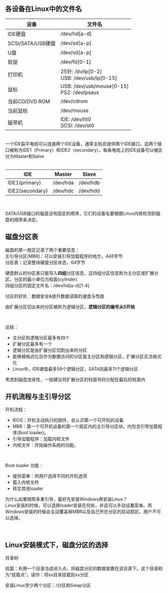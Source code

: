 ## 各设备在Linux中的文件名

| 设备              | 文件名                                      |
| --------------- | ---------------------------------------- |
| IDE硬盘           | /dev/hd[a-d]                             |
| SCSI/SATA/USB硬盘 | /dev/sd[a-p]                             |
| U盘              | /dev/sd[a-p]                             |
| 软驱              | /dev/fd[0-1]                             |
| 打印机             | 25针: /dv/lp[0-2]<br>USB: /dev/usb/lp[0-15] |
| 鼠标              | USB: /dev/usb/mouse[0-15]<br>PS2: /dev/psaux |
| 当前CD/DVD ROM    | /dev/cdrom                               |
| 当前鼠标            | /dev/mouse                               |
| 磁带机             | IDE: /dev/ht0<br> SCSI: /dev/st0         |

<br>
一个IDE扁平电缆可以连接两个IDE设备，通常主机会提供两个IDE接口，这两个接口被称为IDE1（Primary）和IDE2（secondary）。每条电缆上的IDE设备可以被区分为Master和Salve
<br>

<br>

| IDE             | Master   | Slave    |
| --------------- | -------- | -------- |
| IDE1(primary)   | /dev/hda | /dev/hdb |
| IDE2(secondary) | /dev/hdc | /dev/hdd |

<br>

SATA/USB接口的磁盘没有固定的顺序，它们的设备名要根据Linux内核检测到磁盘的顺序来决定。
<br>

## 磁盘分区表

磁盘的第一扇区记录了两个重要信息：<br>
主引导分区(MBR)：可以安装引导加载程序的地方，446字节<br>
分区表：记录整块硬盘分区状态，64字节<br>

硬盘默认的分区表只能写入**四组**分区信息，这四组分区信息称为主分区或扩展分区。分区的最小单位为柱面(cylinder)<br>
四组分区的固定文件名：/dev/hd[a-d][1-4]

分区的好处：数据安全&提升数据读取的速度与性能<br>

由扩展分区切出来的分区被称为逻辑分区，**逻辑分区的编号从5开始**
<br>

<br>

总结：
- 主分区和逻辑分区最多有四个
- 扩展分区最多有一个
- 逻辑分区是由扩展分区切割出来的分区
- 能够被格式化后作为数据访问的分区是主分区和逻辑分区，扩展分区无法格式化
- Linux中，IDE硬盘最多59个逻辑分区，SATA则最多11个逻辑分区

考虑到磁盘连续性，一般建议将扩展分区的柱面号码分配在最后的柱面内

## 开机流程与主引导分区
开机流程：
- BIOS：开机主动执行的固件，会认识第一个可开机的设备
- MBR：第一个可开机设备的第一个扇区内的主引导分区块，内包含引导加载程序(Boot loader)。
- 引导加载程序：加载内核文件
- 内核文件：开始操作系统的功能。

<br>

Boot loader 功能：
- 提供菜单：供用户选择不同的开机选项
- 载入内核文件
- 转交其他loader

为什么如果按照多重引导，最好先安装Windows再安装Linux？<br>
Linux安装的时候，可以选择loader安装在何处，并且可以手动设置菜单。而Windows安装的时候会主动覆盖掉MBR以及自己所在分区的启动扇区，用户不可以选择。

<br>

## Linux安装模式下，磁盘分区的选择
目录树<br>

挂载：利用一个目录当成进入点，将磁盘分区的数据放置在该目录下。这个目录称为“挂载点”。读作：将xx目录挂载到xx分区<br>

安装Linux至少两个分区：/分区和Swap分区<br>

